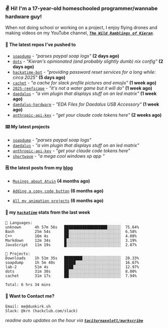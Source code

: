 ### ✌️ Hi! I'm a 17-year-old homeschooled programmer/wannabe hardware guy!

When not doing school or working on a project, I enjoy flying drones and making videos on my YouTube channel, [**_`The Wild Ramblings of Kieran`_**](https://youtube.com/@kieran.rambles).

#### 👷 The latest repos I've pushed to

- [`soapdump`](https://github.com/taciturnaxolotl/soapdump) - _"parses paypal soap logs"_ **(2 days ago)**
- [`dots`](https://github.com/taciturnaxolotl/dots) - _"Kieran's opinionated (and probably slightly dumb) nix config"_ **(2 days ago)**
- [`hackatime-bot`](https://github.com/taciturnaxolotl/hackatime-bot) - _"providing password reset services for a long while: circa 2025"_ **(5 days ago)**
- [`cachet`](https://github.com/taciturnaxolotl/cachet) - _"a cache for slack profile pictures and emojis"_ **(1 week ago)**
- [`2025-reefscape`](https://github.com/df1317/2025-reefscape) - _"it's not a water game but it will do"_ **(1 week ago)**
- [`daedalus`](https://github.com/taciturnaxolotl/daedalus) - _"a vim plugin that displays stuff on an led matrix"_ **(1 week ago)**
- [`daedalus-hardware`](https://github.com/geschmit/daedalus-hardware) - _"EDA Files for Daedalus USB Accessory"_ **(1 week ago)**
- [`anthropic-api-key`](https://github.com/taciturnaxolotl/anthropic-api-key) - _"get your claude code tokens here"_ **(2 weeks ago)**

#### ⌨️ My latest projects

- [`soapdump`](https://github.com/taciturnaxolotl/soapdump) - _"parses paypal soap logs"_
- [`daedalus`](https://github.com/taciturnaxolotl/daedalus) - _"a vim plugin that displays stuff on an led matrix"_
- [`anthropic-api-key`](https://github.com/taciturnaxolotl/anthropic-api-key) - _"get your claude code tokens here"_
- [`shortwave`](https://github.com/taciturnaxolotl/shortwave) - _"a mega cool windows xp app "_

#### 🗒️ the latest posts from my [blog](https://dunkirk.sh)

- [`Musings about Atuin`](https://dunkirk.sh/blog/atuin/) **(4 months ago)**

- [`Adding a copy code button`](https://dunkirk.sh/blog/adding-a-copy-button/) **(6 months ago)**

- [`All my animation projects`](https://dunkirk.sh/blog/my-animations/) **(6 months ago)**



#### 📡 my [_`hackatime`_](https://waka.hackclub.com) stats from the last week

```text
💾 Languages:
unknown      4h 57m 56s   ███████████████████░░░░░░  75.64%
Bash         25m 54s      ██░░░░░░░░░░░░░░░░░░░░░░░  6.58%
C++          16m 4s       ██░░░░░░░░░░░░░░░░░░░░░░░  4.08%
Markdown     12m 34s      █░░░░░░░░░░░░░░░░░░░░░░░░  3.19%
JavaScript   11m 19s      █░░░░░░░░░░░░░░░░░░░░░░░░  2.87%

💼 Projects:
Downloads    1h 51m 35s   ████████░░░░░░░░░░░░░░░░░  28.33%
soapdump     1h 5m 40s    █████░░░░░░░░░░░░░░░░░░░░  16.67%
lab-2        51m 4s       ████░░░░░░░░░░░░░░░░░░░░░  12.97%
dots         31m 30s      ██░░░░░░░░░░░░░░░░░░░░░░░  8.00%
cachet       31m 17s      ██░░░░░░░░░░░░░░░░░░░░░░░  7.94%

Total: 6 hrs 34 mins
```

#### 📮 Want to Contact me?

```text
Email: me@dunkirk.sh
Slack: @krn (hackclub.com/slack)
```

_readme auto updates on the hour via [**`taciturnaxolotl/markscribe`**](https://github.com/taciturnaxolotl/markscribe)_
